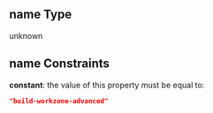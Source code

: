 ## name Type

unknown

## name Constraints

**constant**: the value of this property must be equal to:

```json
"build-workzone-advanced"
```
